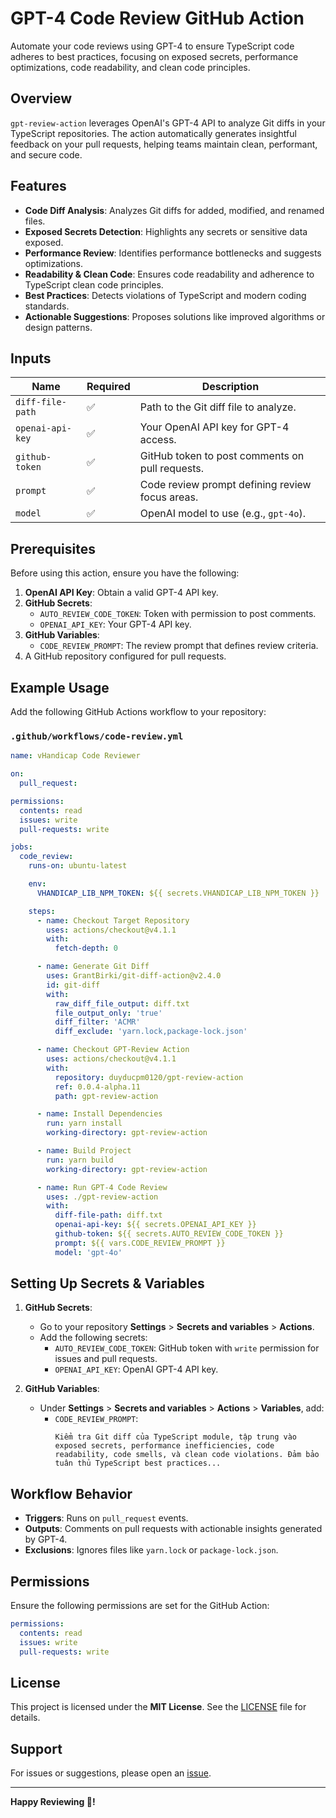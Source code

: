 # GPT-4 Code Review GitHub Action

Automate your code reviews using GPT-4 to ensure TypeScript code adheres to best practices, focusing on exposed secrets, performance optimizations, code readability, and clean code principles.

## Overview
`gpt-review-action` leverages OpenAI's GPT-4 API to analyze Git diffs in your TypeScript repositories. The action automatically generates insightful feedback on your pull requests, helping teams maintain clean, performant, and secure code.

## Features
- **Code Diff Analysis**: Analyzes Git diffs for added, modified, and renamed files.
- **Exposed Secrets Detection**: Highlights any secrets or sensitive data exposed.
- **Performance Review**: Identifies performance bottlenecks and suggests optimizations.
- **Readability & Clean Code**: Ensures code readability and adherence to TypeScript clean code principles.
- **Best Practices**: Detects violations of TypeScript and modern coding standards.
- **Actionable Suggestions**: Proposes solutions like improved algorithms or design patterns.

## Inputs
| Name                  | Required | Description                                                                 |
|-----------------------|----------|-----------------------------------------------------------------------------|
| `diff-file-path`      | ✅       | Path to the Git diff file to analyze.                                       |
| `openai-api-key`      | ✅       | Your OpenAI API key for GPT-4 access.                                       |
| `github-token`        | ✅       | GitHub token to post comments on pull requests.                            |
| `prompt`              | ✅       | Code review prompt defining review focus areas.                            |
| `model`               | ✅       | OpenAI model to use (e.g., `gpt-4o`).                                      |

## Prerequisites
Before using this action, ensure you have the following:
1. **OpenAI API Key**: Obtain a valid GPT-4 API key.
2. **GitHub Secrets**:
   - `AUTO_REVIEW_CODE_TOKEN`: Token with permission to post comments.
   - `OPENAI_API_KEY`: Your GPT-4 API key.
3. **GitHub Variables**:
   - `CODE_REVIEW_PROMPT`: The review prompt that defines review criteria.
4. A GitHub repository configured for pull requests.

## Example Usage
Add the following GitHub Actions workflow to your repository:

### `.github/workflows/code-review.yml`
```yaml
name: vHandicap Code Reviewer

on:
  pull_request:

permissions:
  contents: read
  issues: write
  pull-requests: write

jobs:
  code_review:
    runs-on: ubuntu-latest

    env:
      VHANDICAP_LIB_NPM_TOKEN: ${{ secrets.VHANDICAP_LIB_NPM_TOKEN }}

    steps:
      - name: Checkout Target Repository
        uses: actions/checkout@v4.1.1
        with:
          fetch-depth: 0

      - name: Generate Git Diff
        uses: GrantBirki/git-diff-action@v2.4.0
        id: git-diff
        with:
          raw_diff_file_output: diff.txt
          file_output_only: 'true'
          diff_filter: 'ACMR'
          diff_exclude: 'yarn.lock,package-lock.json'

      - name: Checkout GPT-Review Action
        uses: actions/checkout@v4.1.1
        with:
          repository: duyducpm0120/gpt-review-action
          ref: 0.0.4-alpha.11
          path: gpt-review-action

      - name: Install Dependencies
        run: yarn install
        working-directory: gpt-review-action

      - name: Build Project
        run: yarn build
        working-directory: gpt-review-action

      - name: Run GPT-4 Code Review
        uses: ./gpt-review-action
        with:
          diff-file-path: diff.txt
          openai-api-key: ${{ secrets.OPENAI_API_KEY }}
          github-token: ${{ secrets.AUTO_REVIEW_CODE_TOKEN }}
          prompt: ${{ vars.CODE_REVIEW_PROMPT }}
          model: 'gpt-4o'
```

## Setting Up Secrets & Variables
1. **GitHub Secrets**:
   - Go to your repository **Settings** > **Secrets and variables** > **Actions**.
   - Add the following secrets:
     - `AUTO_REVIEW_CODE_TOKEN`: GitHub token with `write` permission for issues and pull requests.
     - `OPENAI_API_KEY`: OpenAI GPT-4 API key.

2. **GitHub Variables**:
   - Under **Settings** > **Secrets and variables** > **Actions** > **Variables**, add:
     - `CODE_REVIEW_PROMPT`: 
       ```text
       Kiểm tra Git diff của TypeScript module, tập trung vào exposed secrets, performance inefficiencies, code readability, code smells, và clean code violations. Đảm bảo tuân thủ TypeScript best practices...
       ```

## Workflow Behavior
- **Triggers**: Runs on `pull_request` events.
- **Outputs**: Comments on pull requests with actionable insights generated by GPT-4.
- **Exclusions**: Ignores files like `yarn.lock` or `package-lock.json`.

## Permissions
Ensure the following permissions are set for the GitHub Action:
```yaml
permissions:
  contents: read
  issues: write
  pull-requests: write
```

## License
This project is licensed under the **MIT License**. See the [LICENSE](LICENSE) file for details.

## Support
For issues or suggestions, please open an [issue](https://github.com/duyducpm0120/gpt-review-action/issues).

---

**Happy Reviewing 🚀!**
